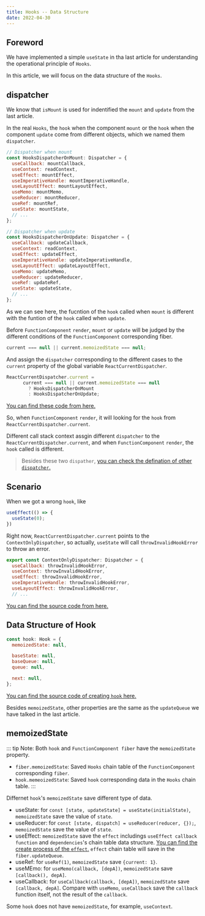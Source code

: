 ```yaml
---
title: Hooks -- Data Structure
date: 2022-04-30
---
```


## Foreword

We have implemented a simple `useState` in tha last article for understanding the operational principle of `Hooks`.

In this article, we will focus on the data structure of the `Hooks`.

## dispatcher

We know that `isMount` is used for indentified the `mount` and `update` from the last article.

In the real `Hooks`, the `hook` when the component `mount` or the `hook` when the component `update` come from different objects, which we named them `dispatcher`.

```js
// Dispatcher when mount
const HooksDispatcherOnMount: Dispatcher = {
  useCallback: mountCallback,
  useContext: readContext,
  useEffect: mountEffect,
  useImperativeHandle: mountImperativeHandle,
  useLayoutEffect: mountLayoutEffect,
  useMemo: mountMemo,
  useReducer: mountReducer,
  useRef: mountRef,
  useState: mountState,
  // ...
};

// Dispatcher when update
const HooksDispatcherOnUpdate: Dispatcher = {
  useCallback: updateCallback,
  useContext: readContext,
  useEffect: updateEffect,
  useImperativeHandle: updateImperativeHandle,
  useLayoutEffect: updateLayoutEffect,
  useMemo: updateMemo,
  useReducer: updateReducer,
  useRef: updateRef,
  useState: updateState,
  // ...
};
```

As we can see here, the fucntion of the `hook` called when `mount` is different with the funtion of the `hook` called when `update`.

Before `FunctionComponent` `render`, `mount` or `update` will be judged by the different conditions of the `FunctionComponent` corresponding fiber.

```js
current === null || current.memoizedState === null;
```

And assign the `dispatcher` corresponding to the different cases to the `current` property of the global variable `ReactCurrentDispatcher`.

```js
ReactCurrentDispatcher.current =
      current === null || current.memoizedState === null
        ? HooksDispatcherOnMount
        : HooksDispatcherOnUpdate;  
```

[You can find these code from here.](https://github.com/acdlite/react/blob/1fb18e22ae66fdb1dc127347e169e73948778e5a/packages/react-reconciler/src/ReactFiberHooks.new.js#L409)

So, when `FunctionComponent` `render`, it will looking for the `hook` from `ReactCurrentDispatcher.current`.

Different call stack context assgin different `dispatcher` to the `ReactCurrentDispatcher.current`, and when `FunctionComponent` `render`, the `hook` called is different.

> Besides these two `dispather`, [you can check the defination of other `dispatcher`.](https://github.com/acdlite/react/blob/1fb18e22ae66fdb1dc127347e169e73948778e5a/packages/react-reconciler/src/ReactFiberHooks.new.js#L1775)

## Scenario

When we got a wrong `hook`, like

```js
useEffect(() => {
  useState(0);
})
```

Right now, `ReactCurrentDispatcher.current` points to the `ContextOnlyDispatcher`, so actually, `useState` will call `throwInvalidHookError` to throw an error.

```js
export const ContextOnlyDispatcher: Dispatcher = {
  useCallback: throwInvalidHookError,
  useContext: throwInvalidHookError,
  useEffect: throwInvalidHookError,
  useImperativeHandle: throwInvalidHookError,
  useLayoutEffect: throwInvalidHookError,
  // ...
```

[You can find the source code from here.](https://github.com/acdlite/react/blob/1fb18e22ae66fdb1dc127347e169e73948778e5a/packages/react-reconciler/src/ReactFiberHooks.new.js#L458)

## Data Structure of Hook

```js
const hook: Hook = {
  memoizedState: null,

  baseState: null,
  baseQueue: null,
  queue: null,

  next: null,
};
```

[You can find the source code of creating `hook` here.](https://github.com/acdlite/react/blob/1fb18e22ae66fdb1dc127347e169e73948778e5a/packages/react-reconciler/src/ReactFiberHooks.new.js#L546)

Besides `memoizedState`, other properties are the same as the `updateQueue` we have talked in the last article.

## memoizedState

::: tip
Note: Both `hook` and `FunctionComponent fiber` have the `memoizedState` property.

- `fiber.memoizedState`: Saved `Hooks` chain table of the `FunctionComponent` corresponding `fiber`.
- `hook.memeoizedState`: Saved `hook` corresponding data in the `Hooks` chain table.
:::

Differnet `hook`'s `memoizedState` save different type of data.

- useState: for `const [state, updateState] = useState(initialState)`, `memoizedState` save the value of `state`.
- useReducer: for `const [state, dispatch] = useReducer(reducer, {});`, `memoizedState` save the value of `state`.
- useEffect: `memoizedState` save the `effect` includings `useEffect callback function` and `dependencies`'s chain table data structure. [You can find the create process of the `effect`.](https://github.com/acdlite/react/blob/1fb18e22ae66fdb1dc127347e169e73948778e5a/packages/react-reconciler/src/ReactFiberHooks.new.js#L1181) `effect` chain table will save in the `fiber.updateQueue`.
- useRef: for `useRef(1)`, `memoizedState` save `{current: 1}`.
- useMEmo: for `useMemo(callback, [depA])`, `memoizedState` save `[callback(), depA]`.
- useCallback: for `useCallback(callback, [depA])`, `memoizedState` save `[callback, depA]`. Compare with `useMemo`, `useCallback` save the `callback` function itself, not the result of the `callback`.

Some `hook` does not have `memoizedState`, for example, `useContext`.